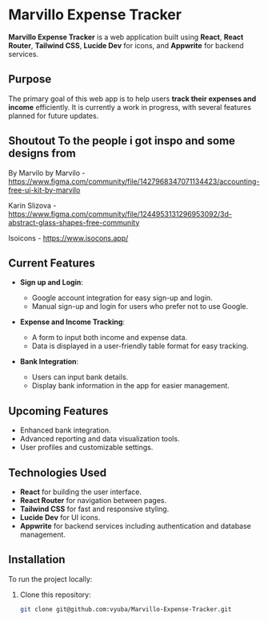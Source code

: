 # Marvillo Expense Tracker

**Marvillo Expense Tracker** is a web application built using **React**, **React Router**, **Tailwind CSS**, **Lucide Dev** for icons, and **Appwrite** for backend services.

## Purpose

The primary goal of this web app is to help users **track their expenses and income** efficiently. It is currently a work in progress, with several features planned for future updates.

## Shoutout To the people i got inspo and some designs from

By Marvilo by Marvilo - https://www.figma.com/community/file/1427968347071134423/accounting-free-ui-kit-by-marvilo

Karin Slizova - https://www.figma.com/community/file/1244953131296953092/3d-abstract-glass-shapes-free-community

Isoicons - https://www.isocons.app/

## Current Features

- **Sign up and Login**:
  - Google account integration for easy sign-up and login.
  - Manual sign-up and login for users who prefer not to use Google.
- **Expense and Income Tracking**:

  - A form to input both income and expense data.
  - Data is displayed in a user-friendly table format for easy tracking.

- **Bank Integration**:
  - Users can input bank details.
  - Display bank information in the app for easier management.

## Upcoming Features

- Enhanced bank integration.
- Advanced reporting and data visualization tools.
- User profiles and customizable settings.

## Technologies Used

- **React** for building the user interface.
- **React Router** for navigation between pages.
- **Tailwind CSS** for fast and responsive styling.
- **Lucide Dev** for UI icons.
- **Appwrite** for backend services including authentication and database management.

## Installation

To run the project locally:

1. Clone this repository:
   ```bash
   git clone git@github.com:vyuba/Marvillo-Expense-Tracker.git
   ```
